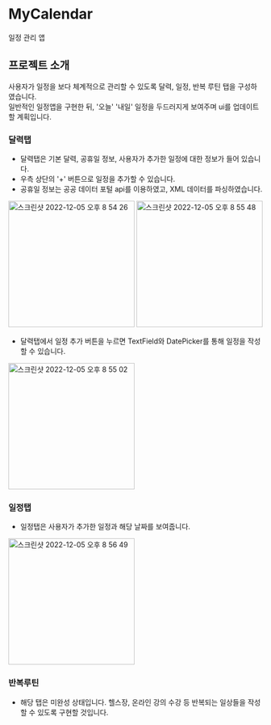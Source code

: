 # MyCalendar
일정 관리 앱

## 프로젝트 소개
사용자가 일정을 보다 체계적으로 관리할 수 있도록 달력, 일정, 반복 루틴 탭을 구성하였습니다.  
일반적인 일정앱을 구현한 뒤, '오늘' '내일' 일정을 두드러지게 보여주며 ui를 업데이트 할 계획입니다.

### 달력탭
- 달력탭은 기본 달력, 공휴일 정보, 사용자가 추가한 일정에 대한 정보가 들어 있습니다.
- 우측 상단의 '+' 버튼으로 일정을 추가할 수 있습니다.
- 공휴일 정보는 공공 데이터 포털 api를 이용하였고, XML 데이터를 파싱하였습니다.
<img width="250" alt="스크린샷 2022-12-05 오후 8 54 26" src="https://user-images.githubusercontent.com/113229215/206906365-0c8d633c-de9b-4e6b-8a93-314c84df27d3.png">
<img width="250" alt="스크린샷 2022-12-05 오후 8 55 48" src="https://user-images.githubusercontent.com/113229215/206907077-cc14c971-741d-4473-bf21-5cc8664019c2.png">

- 달력탭에서 일정 추가 버튼을 누르면 TextField와 DatePicker를 통해 일정을 작성할 수 있습니다.
<img width="250" alt="스크린샷 2022-12-05 오후 8 55 02" src="https://user-images.githubusercontent.com/113229215/206906470-22bbba9b-a411-4468-b236-0e77df9577e5.png">


### 일정탭
- 일정탭은 사용자가 추가한 일정과 해당 날짜를 보여줍니다.
<img width="250" alt="스크린샷 2022-12-05 오후 8 56 49" src="https://user-images.githubusercontent.com/113229215/206906411-b67573c3-a3ea-4ca7-a77d-54bc7ecbfa78.png">

### 반복루틴
- 해당 탭은 미완성 상태입니다. 헬스장, 온라인 강의 수강 등 반복되는 일상들을 작성할 수 있도록 구현할 것입니다.
